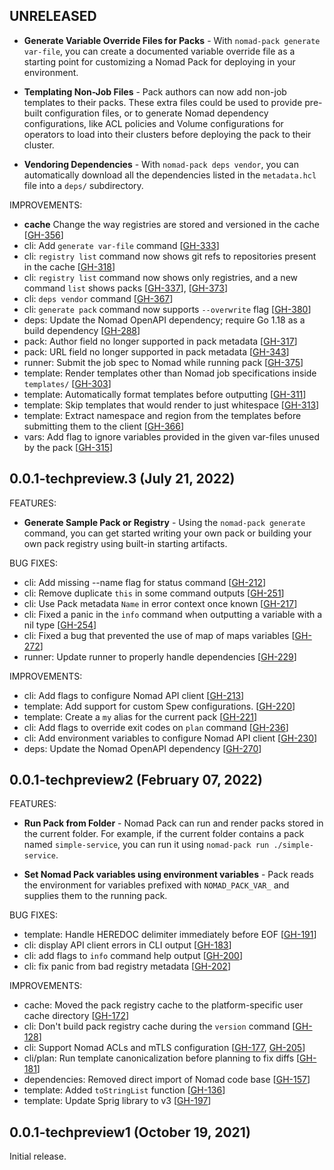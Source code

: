 ## UNRELEASED

- **Generate Variable Override Files for Packs** - With
`nomad-pack generate var-file`, you can create a documented variable override
file as a starting point for customizing a Nomad Pack for deploying in your
environment.

- **Templating Non-Job Files** - Pack authors can now add non-job templates to
their packs. These extra files could be used to provide pre-built configuration
files, or to generate Nomad dependency configurations, like ACL policies and
Volume configurations for operators to load into their clusters before deploying
the pack to their cluster.

- **Vendoring Dependencies** - With `nomad-pack deps vendor`, you can
automatically download all the dependencies listed in the `metadata.hcl` file
into a `deps/` subdirectory.

IMPROVEMENTS:

- **cache** Change the way registries are stored and versioned in the cache [[GH-356](https://github.com/hashicorp/nomad-pack/pull/356)]
- cli: Add `generate var-file` command [[GH-333](https://github.com/hashicorp/nomad-pack/pull/333)]
- cli: `registry list` command now shows git refs to repositories present in the cache [[GH-318](https://github.com/hashicorp/nomad-pack/pull/318)]
- cli: `registry list` command now shows only registries, and a new command `list` shows packs [[GH-337](https://github.com/hashicorp/nomad-pack/pull/337)], [[GH-373](https://github.com/hashicorp/nomad-pack/pull/373)]
- cli: `deps vendor` command [[GH-367](https://github.com/hashicorp/nomad-pack/pull/367)]
- cli: `generate pack` command now supports `--overwrite` flag [[GH-380](https://github.com/hashicorp/nomad-pack/pull/380)]
- deps: Update the Nomad OpenAPI dependency; require Go 1.18 as a build dependency [[GH-288](https://github.com/hashicorp/nomad-pack/pull/288)]
- pack: Author field no longer supported in pack metadata [[GH-317](https://github.com/hashicorp/nomad-pack/pull/317)]
- pack: URL field no longer supported in pack metadata [[GH-343](https://github.com/hashicorp/nomad-pack/pull/343)]
- runner: Submit the job spec to Nomad while running pack [[GH-375](https://github.com/hashicorp/nomad-pack/pull/375)]
- template: Render templates other than Nomad job specifications inside `templates/` [[GH-303](https://github.com/hashicorp/nomad-pack/pull/303)]
- template: Automatically format templates before outputting [[GH-311](https://github.com/hashicorp/nomad-pack/pull/311)]
- template: Skip templates that would render to just whitespace [[GH-313](https://github.com/hashicorp/nomad-pack/pull/313)]
- template: Extract namespace and region from the templates before submitting them to the client [[GH-366](https://github.com/hashicorp/nomad-pack/pull/366)]
- vars: Add flag to ignore variables provided in the given var-files unused by the pack [[GH-315](https://github.com/hashicorp/nomad-pack/pull/315)]

## 0.0.1-techpreview.3 (July 21, 2022)

FEATURES:

- **Generate Sample Pack or Registry** - Using the `nomad-pack generate` command,
  you can get started writing your own pack or building your own pack registry
  using built-in starting artifacts.

BUG FIXES:

- cli: Add missing --name flag for status command [[GH-212](https://github.com/hashicorp/nomad-pack/pull/212)]
- cli: Remove duplicate `this` in some command outputs [[GH-251](https://github.com/hashicorp/nomad-pack/pull/251)]
- cli: Use Pack metadata `Name` in error context once known [[GH-217](https://github.com/hashicorp/nomad-pack/pull/217)]
- cli: Fixed a panic in the `info` command when outputting a variable with a nil type [[GH-254](https://github.com/hashicorp/nomad-pack/pull/254)]
- cli: Fixed a bug that prevented the use of map of maps variables [[GH-272](https://github.com/hashicorp/nomad-pack/pull/272)]
- runner: Update runner to properly handle dependencies [[GH-229](https://github.com/hashicorp/nomad-pack/pull/229)]

IMPROVEMENTS:

- cli: Add flags to configure Nomad API client [[GH-213](https://github.com/hashicorp/nomad-pack/pull/213)]
- template: Add support for custom Spew configurations. [[GH-220](https://github.com/hashicorp/nomad-pack/pull/220)]
- template: Create a `my` alias for the current pack [[GH-221](https://github.com/hashicorp/nomad-pack/pull/221)]
- cli: Add flags to override exit codes on `plan` command [[GH-236](https://github.com/hashicorp/nomad-pack/pull/236)]
- cli: Add environment variables to configure Nomad API client [[GH-230](https://github.com/hashicorp/nomad-pack/pull/230)]
- deps: Update the Nomad OpenAPI dependency [[GH-270](https://github.com/hashicorp/nomad-pack/pull/271)]

## 0.0.1-techpreview2 (February 07, 2022)

FEATURES:

- **Run Pack from Folder** - Nomad Pack can run and render packs stored in the current folder. For example, if the current folder
  contains a pack named `simple-service`, you can run it using `nomad-pack run ./simple-service`.

- **Set Nomad Pack variables using environment variables** - Pack reads the
  environment for variables prefixed with `NOMAD_PACK_VAR_` and supplies them to
  the running pack.

BUG FIXES:

- template: Handle HEREDOC delimiter immediately before EOF [[GH-191](https://github.com/hashicorp/nomad-pack/pull/191)]
- cli: display API client errors in CLI output [[GH-183](https://github.com/hashicorp/nomad-pack/pull/183)]
- cli: add flags to `info` command help output [[GH-200](https://github.com/hashicorp/nomad-pack/pull/200)]
- cli: fix panic from bad registry metadata [[GH-202](https://github.com/hashicorp/nomad-pack/pull/202)]

IMPROVEMENTS:

- cache: Moved the pack registry cache to the platform-specific user cache directory [[GH-172](https://github.com/hashicorp/nomad-pack/pull/172)]
- cli: Don't build pack registry cache during the `version` command [[GH-128](https://github.com/hashicorp/nomad-pack/pull/128)]
- cli: Support Nomad ACLs and mTLS configuration [[GH-177](https://github.com/hashicorp/nomad-pack/pull/177), [GH-205](https://github.com/hashicorp/nomad-pack/pull/205)]
- cli/plan: Run template canonicalization before planning to fix diffs [[GH-181](https://github.com/hashicorp/nomad-pack/pull/181)]
- dependencies: Removed direct import of Nomad code base [[GH-157](https://github.com/hashicorp/nomad-pack/pull/157)]
- template: Added `toStringList` function [[GH-136](https://github.com/hashicorp/nomad-pack/pull/136)]
- template: Update Sprig library to v3 [[GH-197](https://github.com/hashicorp/nomad-pack/pull/197)]


## 0.0.1-techpreview1 (October 19, 2021)

Initial release.
